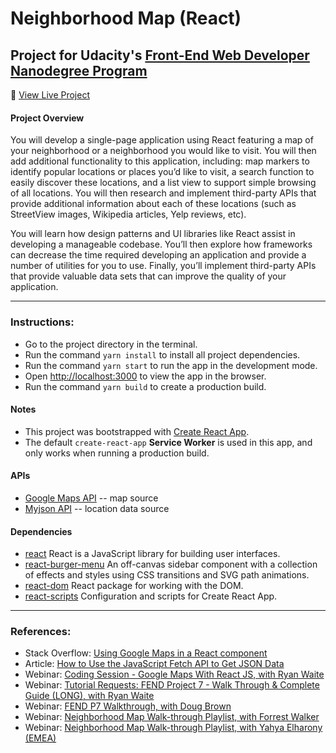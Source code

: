 # Neighborhood Map (React)

## Project for Udacity's [Front-End Web Developer Nanodegree Program](https://www.udacity.com/course/front-end-web-developer-nanodegree--nd001)

:link: [View Live Project](https://neighborhood-map-react-ll.netlify.com/)

#### Project Overview

You will develop a single-page application using React featuring a map of your neighborhood or a neighborhood you would like to visit. You will then add additional functionality to this application, including: map markers to identify popular locations or places you’d like to visit, a search function to easily discover these locations, and a list view to support simple browsing of all locations. You will then research and implement third-party APIs that provide additional information about each of these locations (such as StreetView images, Wikipedia articles, Yelp reviews, etc).

You will learn how design patterns and UI libraries like React assist in developing a manageable codebase. You’ll then explore how frameworks can decrease the time required developing an application and provide a number of utilities for you to use. Finally, you’ll implement third-party APIs that provide valuable data sets that can improve the quality of your application.

---

### Instructions:

* Go to the project directory in the terminal.
* Run the command `yarn install` to install all project dependencies.
* Run the command `yarn start` to run the app in the development mode.
* Open [http://localhost:3000](http://localhost:3000) to view the app in the browser.
* Run the command `yarn build` to create a production build.

#### Notes

* This project was bootstrapped with [Create React App](https://github.com/facebook/create-react-app).
* The default `create-react-app` **Service Worker** is used in this app, and only works when running a production build.

#### APIs

* [Google Maps API](https://cloud.google.com/maps-platform/) -- map source
* [Myjson API](https://api.myjson.com/bins/xvv5m) -- location data source

#### Dependencies
* [react](https://github.com/facebook/react) React is a JavaScript library for building user interfaces.
* [react-burger-menu](https://github.com/negomi/react-burger-menu) An off-canvas sidebar component with a collection of effects and styles using CSS transitions and SVG path animations.
* [react-dom](https://github.com/facebook/react) React package for working with the DOM.
* [react-scripts](https://github.com/facebook/create-react-app) Configuration and scripts for Create React App.

---

### References:

* Stack Overflow: [Using Google Maps in a React component](https://stackoverflow.com/questions/48493960/using-google-map-in-react-component)
*  Article: [How to Use the JavaScript Fetch API to Get JSON Data](https://www.taniarascia.com/how-to-use-the-javascript-fetch-api-to-get-json-data/)
* Webinar: [Coding Session - Google Maps With React JS, with Ryan Waite](https://www.youtube.com/watch?v=5J6fs_BlVC0)
* Webinar: [Tutorial Requests: FEND Project 7 - Walk Through & Complete Guide (LONG), with Ryan Waite](https://www.youtube.com/watch?v=LvQe7xrUh7I)
* Webinar: [FEND P7 Walkthrough, with Doug Brown](https://www.youtube.com/watch?v=NVAVLCJwAAo)
* Webinar: [Neighborhood Map Walk-through Playlist, with Forrest Walker](https://www.youtube.com/playlist?list=PL4rQq4MQP1crXuPtruu_eijgOUUXhcUCP)
* Webinar: [Neighborhood Map Walk-through Playlist, with Yahya Elharony (EMEA)](https://www.youtube.com/playlist?list=PLgOB68PvvmWCGNn8UMTpcfQEiITzxEEA1)
